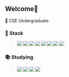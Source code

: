 ## Welcome👋

📌 CSE Undergraduate

### 🎅 Stack
> <img src="https://img.shields.io/badge/CSS3-1572B6?style=flat-square&logo=CSS3&logoColor=white"/>
> <img src="https://img.shields.io/badge/Django-092E20?style=flat-square&logo=django&logoColor=white"/>
> <img src="https://img.shields.io/badge/HTML5-E34F26?style=flat-square&logo=html5&logoColor=white"/>
> <img src="https://img.shields.io/badge/JavaScript-F7DF1E?style=flat-square&logo=javascript&logoColor=white"/>
> <img src="https://img.shields.io/badge/Node.js-339933?style=flat-square&logo=node.js&logoColor=white"/>
> <img src="https://img.shields.io/badge/PHP-777BB4?style=flat-square&logo=php&logoColor=white"/>
> <img src="https://img.shields.io/badge/Python-3776AB?style=flat-square&logo=python&logoColor=white"/>
> <img src="https://img.shields.io/badge/React-61DAFB?style=flat-square&logo=react&logoColor=white"/>

### :books: Studying
> <img src="https://img.shields.io/badge/Android-3DDC84?style=flat-square&logo=android&logoColor=white"/>
> <img src="https://img.shields.io/badge/Spring-6DB33F?style=flat-square&logo=spring&logoColor=white"/>
> <img src="https://img.shields.io/badge/SpringBoot-6DB33F?style=flat-square&logo=springboot&logoColor=white"/>
> <img src="https://img.shields.io/badge/MySQL-4479A1?style=flat-square&logo=mysql&logoColor=white"/>


<!--
**tkdalsss/tkdalsss** is a ✨ _special_ ✨ repository because its `README.md` (this file) appears on your GitHub profile.

Here are some ideas to get you started:

- 🔭 I’m currently working on ...
- 🌱 I’m currently learning ...
- 👯 I’m looking to collaborate on ...
- 🤔 I’m looking for help with ...
- 💬 Ask me about ...
- 📫 How to reach me: ...
- 😄 Pronouns: ...
- ⚡ Fun fact: ...
-->
